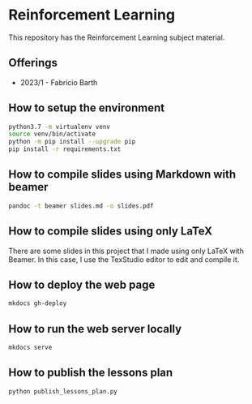 # Reinforcement Learning 

This repository has the Reinforcement Learning subject material. 

## Offerings

* 2023/1 - Fabrício Barth

## How to setup the environment

```bash
python3.7 -m virtualenv venv
source venv/bin/activate
python -m pip install --upgrade pip
pip install -r requirements.txt
```

## How to compile slides using Markdown with beamer

```bash
pandoc -t beamer slides.md -o slides.pdf
```

## How to compile slides using only LaTeX

There are some slides in this project that I made using only LaTeX with Beamer. In this case, I use the TexStudio editor to edit and compile it. 

## How to deploy the web page

```bash
mkdocs gh-deploy
```

## How to run the web server locally

```bash
mkdocs serve
```

## How to publish the lessons plan

```bash
python publish_lessons_plan.py
```
